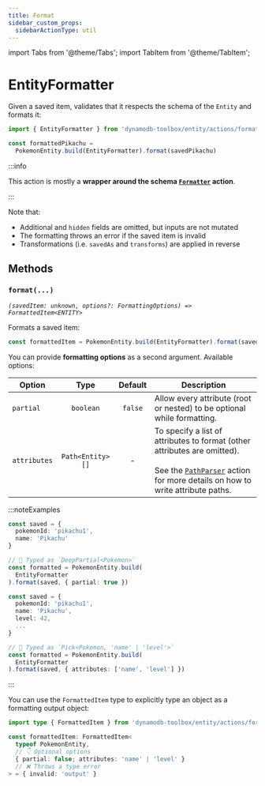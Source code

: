 ```yaml
---
title: Format
sidebar_custom_props:
  sidebarActionType: util
---
```


import Tabs from '@theme/Tabs';
import TabItem from '@theme/TabItem';

# EntityFormatter

Given a saved item, validates that it respects the schema of the `Entity` and formats it:

```ts
import { EntityFormatter } from 'dynamodb-toolbox/entity/actions/format'

const formattedPikachu =
  PokemonEntity.build(EntityFormatter).format(savedPikachu)
```

:::info

This action is mostly a **wrapper around the schema [`Formatter`](../../../4-schemas/16-actions/2-format.md) action**.

:::

Note that:

- Additional and `hidden` fields are omitted, but inputs are not mutated
- The formatting throws an error if the saved item is invalid
- Transformations (i.e. `savedAs` and `transforms`) are applied in reverse

## Methods

### `format(...)`

<p style={{ marginTop: '-15px' }}><i><code>(savedItem: unknown, options?: FormattingOptions) => FormattedItem&lt;ENTITY&gt;</code></i></p>

Formats a saved item:

<!-- prettier-ignore -->
```ts
const formattedItem = PokemonEntity.build(EntityFormatter).format(savedItem)
```

You can provide **formatting options** as a second argument. Available options:

| Option       |       Type       | Default | Description                                                                                                                                                                                          |
| ------------ | :--------------: | :-----: | ---------------------------------------------------------------------------------------------------------------------------------------------------------------------------------------------------- |
| `partial`    |    `boolean`     | `false` | Allow every attribute (root or nested) to be optional while formatting.                                                                                                                              |
| `attributes` | `Path<Entity>[]` |    -    | To specify a list of attributes to format (other attributes are omitted).<br/><br/>See the [`PathParser`](../18-parse-paths/index.md#paths) action for more details on how to write attribute paths. |

:::noteExamples

<Tabs>
<TabItem value="partial" label="Partial">

```ts
const saved = {
  pokemonId: 'pikachu1',
  name: 'Pikachu'
}

// 🙌 Typed as `DeepPartial<Pokemon>`
const formatted = PokemonEntity.build(
  EntityFormatter
).format(saved, { partial: true })
```

</TabItem>
<TabItem value="attributes" label="Attributes">

```ts
const saved = {
  pokemonId: 'pikachu1',
  name: 'Pikachu',
  level: 42,
  ...
}

// 🙌 Typed as `Pick<Pokemon, 'name' | 'level'>`
const formatted = PokemonEntity.build(
  EntityFormatter
).format(saved, { attributes: ['name', 'level'] })
```

</TabItem>
</Tabs>

:::

You can use the `FormattedItem` type to explicitly type an object as a formatting output object:

```ts
import type { FormattedItem } from 'dynamodb-toolbox/entity/actions/format'

const formattedItem: FormattedItem<
  typeof PokemonEntity,
  // 👇 Optional options
  { partial: false; attributes: 'name' | 'level' }
  // ❌ Throws a type error
> = { invalid: 'output' }
```
